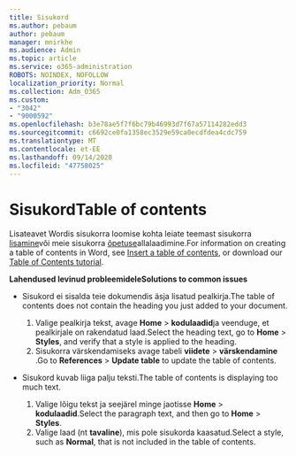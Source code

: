 ```yaml
---
title: Sisukord
ms.author: pebaum
author: pebaum
manager: mnirkhe
ms.audience: Admin
ms.topic: article
ms.service: o365-administration
ROBOTS: NOINDEX, NOFOLLOW
localization_priority: Normal
ms.collection: Adm_O365
ms.custom:
- "3042"
- "9000592"
ms.openlocfilehash: b3e78ae5f7f6bc79b46993d7f67a57114282edd3
ms.sourcegitcommit: c6692ce0fa1358ec3529e59ca0ecdfdea4cdc759
ms.translationtype: MT
ms.contentlocale: et-EE
ms.lasthandoff: 09/14/2020
ms.locfileid: "47758025"
---
```

# <a name="table-of-contents"></a><span data-ttu-id="d8638-102">Sisukord</span><span class="sxs-lookup"><span data-stu-id="d8638-102">Table of contents</span></span>

<span data-ttu-id="d8638-103">Lisateavet Wordis sisukorra loomise kohta leiate teemast sisukorra [lisamine](https://support.office.com/article/882e8564-0edb-435e-84b5-1d8552ccf0c0)või meie sisukorra [õpetuse](https://go.microsoft.com/fwlink/?linkid=2065106)allalaadimine.</span><span class="sxs-lookup"><span data-stu-id="d8638-103">For information on creating a table of contents in Word, see [Insert a table of contents](https://support.office.com/article/882e8564-0edb-435e-84b5-1d8552ccf0c0), or download our [Table of Contents tutorial](https://go.microsoft.com/fwlink/?linkid=2065106).</span></span>

<span data-ttu-id="d8638-104">**Lahendused levinud probleemidele**</span><span class="sxs-lookup"><span data-stu-id="d8638-104">**Solutions to common issues**</span></span>

- <span data-ttu-id="d8638-105">Sisukord ei sisalda teie dokumendis äsja lisatud pealkirja.</span><span class="sxs-lookup"><span data-stu-id="d8638-105">The table of contents does not contain the heading you just added to your document.</span></span>
  1. <span data-ttu-id="d8638-106">Valige pealkirja tekst, avage **Home**  >  **kodulaadid**ja veenduge, et pealkirjale on rakendatud laad.</span><span class="sxs-lookup"><span data-stu-id="d8638-106">Select the heading text, go to **Home** > **Styles**, and verify that a style is applied to the heading.</span></span>
  2. <span data-ttu-id="d8638-107">Sisukorra värskendamiseks avage tabeli **viidete**  >  **värskendamine** .</span><span class="sxs-lookup"><span data-stu-id="d8638-107">Go to **References** > **Update table** to update the table of contents.</span></span>

- <span data-ttu-id="d8638-108">Sisukord kuvab liiga palju teksti.</span><span class="sxs-lookup"><span data-stu-id="d8638-108">The table of contents is displaying too much text.</span></span> 
  1. <span data-ttu-id="d8638-109">Valige lõigu tekst ja seejärel minge jaotisse **Home**  >  **kodulaadid**.</span><span class="sxs-lookup"><span data-stu-id="d8638-109">Select the paragraph text, and then go to **Home** > **Styles**.</span></span>
  2. <span data-ttu-id="d8638-110">Valige laad (nt **tavaline**), mis pole sisukorda kaasatud.</span><span class="sxs-lookup"><span data-stu-id="d8638-110">Select a style, such as **Normal**, that is not included in the table of contents.</span></span>